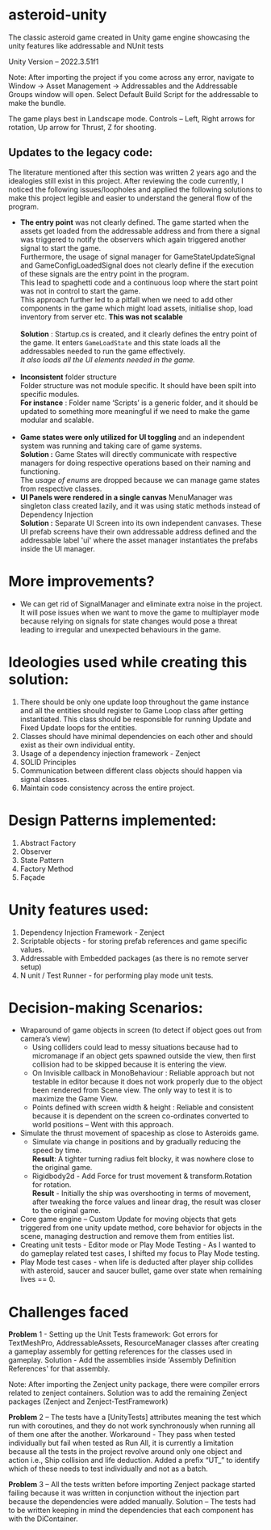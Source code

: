 # asteroid-unity
The classic asteroid game created in Unity game engine showcasing the unity features like addressable and NUnit tests

Unity Version – 2022.3.51f1

Note: After importing the project if you come across any error, navigate to Window -> Asset Management -> Addressables and the Addressable Groups window will open. Select Default Build Script for the addressable to make the bundle.
  
 
The game plays best in Landscape mode.
        Controls – Left, Right arrows for rotation, Up arrow for Thrust, Z for shooting.

## Updates to the legacy code:
The literature mentioned after this section was written 2 years ago and the idealogies still exist in this project.
After reviewing the code currently, I noticed the following issues/loopholes and applied the following solutions to make this project legible and easier to understand the general flow of the program.

- **The entry point** was not clearly defined. The game started when the assets get loaded from the addressable address and from there a signal was triggered to notify the observers which again triggered another signal to start the game.
  <br> Furthermore, the usage of signal manager for GameStateUpdateSignal and GameConfigLoadedSignal does not clearly define if the execution of these signals are the entry point in the program.
  <br> This lead to spaghetti code and a continuous loop where the start point was not in control to start the game.
  <br> This approach further led to a pitfall when we need to add other components in the game which might load assets, initialise shop, load inventory from server etc. **This was not scalable**
  <br> <br> **Solution** : Startup.cs is created, and it clearly defines the entry point of the game. It enters `GameLoadState` and this state loads all the addressables needed to run the game effectively.
  _<br>  It also loads all the UI elements needed in the game._
  <br> <br>
- **Inconsistent** folder structure
  <br> Folder structure was not module specific. It should have been spilt into specific modules. 
  <br> **For instance** : Folder name ‘Scripts’ is a generic folder, and it should be updated to something more meaningful if we need to make the game modular and scalable. 
  <br> <br>
- **Game states were only utilized for UI toggling** and an independent system was running and taking care of game systems. 
  <br> **Solution :** Game States will directly communicate with respective managers for doing respective operations based on their naming and functioning.
  <br> The _usage of enums_ are dropped because we can manage game states from respective classes. <br>
- **UI Panels were rendered in a single canvas** MenuManager was singleton class created lazily, and it was using static methods instead of Dependency Injection
  <br> **Solution :** Separate UI Screen into its own independent canvases. These UI prefab screens have their own addressable address defined and the addressable label 'ui' where the asset manager instantiates the prefabs inside the UI manager. 

# More improvements? 
- We can get rid of SignalManager and eliminate extra noise in the project. It will pose issues when we want to move the game to multiplayer mode because relying on signals for state changes would pose a threat leading to irregular and unexpected behaviours in the game.

# Ideologies used while creating this solution:
1.	There should be only one update loop throughout the game instance and all the entities should register to Game Loop class after getting instantiated. This class should be responsible for running Update and Fixed Update loops for the entities.
2.	Classes should have minimal dependencies on each other and should exist as their own individual entity.
3.	Usage of a dependency injection framework - Zenject
4.	SOLID Principles
5.	Communication between different class objects should happen via signal classes.
6.	Maintain code consistency across the entire project.

# Design Patterns implemented:
1.	Abstract Factory 
2.	Observer
3.	State Pattern
4.	Factory Method
5.	Façade

# Unity features used:
1.	Dependency Injection Framework - Zenject
2.	Scriptable objects - for storing prefab references and game specific values.
3.	Addressable with Embedded packages (as there is no remote server setup) 
4.	N unit / Test Runner - for performing play mode unit tests.

# Decision-making Scenarios:
* Wraparound of game objects in screen (to detect if object goes out from camera’s view)
  -	Using colliders could lead to messy situations because had to micromanage if an object gets spawned outside the view, then first collision had to be skipped because it is entering the view.  
  -	On Invisible callback in MonoBehaviour : Reliable approach but not testable in editor because it does not work properly due to the object been rendered from Scene view. The only way to test it is to maximize the Game View.
  -	Points defined with screen width & height : Reliable and consistent because it is dependent on the screen co-ordinates converted to world positions – Went with this approach.
* Simulate the thrust movement of spaceship as close to Asteroids game.
  -	Simulate via change in positions and by gradually reducing the speed by time. 
  <br> **Result**: A tighter turning radius felt blocky, it was nowhere close to the original game.
  - Rigidbody2d - Add Force for trust movement & transform.Rotation for rotation.
  <br> **Result** - Initially the ship was overshooting in terms of movement, after tweaking the force values and linear drag, the result was closer to the original game.
* Core game engine – Custom Update for moving objects that gets triggered from one unity update method, core behavior for objects in the scene, managing destruction and remove them from entities list.
* Creating unit tests - Editor mode or Play Mode Testing - As I wanted to do gameplay related test cases, I shifted my focus to Play Mode testing.
* Play Mode test cases - when life is deducted after player ship collides with asteroid, saucer and saucer bullet, game over state when remaining lives == 0.

# Challenges faced

**Problem** 1 - Setting up the Unit Tests framework:
Got errors for TextMeshPro, AddressableAssets, ResourceManager classes after creating a gameplay assembly for getting references for the classes used in gameplay.
Solution - Add the assemblies inside 'Assembly Definition References' for that assembly.
 

Note: After importing the Zenject unity package, there were compiler errors related to zenject containers. Solution was to add the remaining Zenject packages (Zenject and Zenject-TestFramework)

**Problem** 2 – The tests have a [UnityTests] attributes meaning the test which run with coroutines, and they do not work synchronously when running all of them one after the another. 
Workaround - They pass when tested individually but fail when tested as Run All, it is currently a limitation because all the tests in the project revolve around only one object and action i.e., Ship collision and life deduction. Added a prefix “UT_<TestNameForSpecificCondition>” to identify which of these needs to test individually and not as a batch.

**Problem** 3 – All the tests written before importing Zenject package started failing because it was written in conjunction without the injection part because the dependencies were added manually. 
Solution – The tests had to be written keeping in mind the dependencies that each component has with the DiContainer.

 

